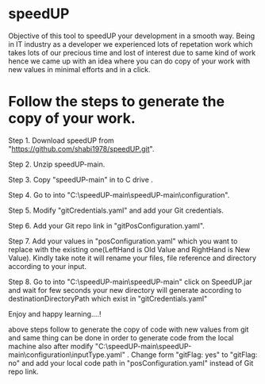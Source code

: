 # speedUP

Objective of this tool to speedUP your development in a smooth way. Being in IT industry as a developer we experienced lots of repetation work which takes lots of our precious time and lost of interest due to same kind of work hence we came up with an idea where you can do copy of your work with new values in minimal efforts and in a click.

# Follow the steps to generate the copy of your work.

Step 1. Download speedUP from "https://github.com/shabi1978/speedUP.git".

Step 2. Unzip speedUP-main.

Step 3. Copy "speedUP-main" in to C drive .

Step 4. Go to into "C:\speedUP-main\speedUP-main\configuration".

Step 5. Modify "gitCredentials.yaml" and add your Git credentials.

Step 6. Add your Git repo link in "gitPosConfiguration.yaml".

Step 7. Add your values in "posConfiguration.yaml" which you want to replace with the existing one(LeftHand is Old Value and RightHand is New Value). Kindly take note it will rename your files, file reference and directory according to your input.

Step 8. Go to into "C:\speedUP-main\speedUP-main" click on SpeedUP.jar and wait for few seconds your new directory will generate according to destinationDirectoryPath which exist in "gitCredentials.yaml"

Enjoy and happy learning....!

above steps follow to generate the copy of code with new values from git and same thing can be done in order to generate code from the local machine also after modify "C:\speedUP-main\speedUP-main\configuration\inputType.yaml" . Change form "gitFlag: yes" to "gitFlag: no" and add your local code path in "posConfiguration.yaml" instead of Git repo link.